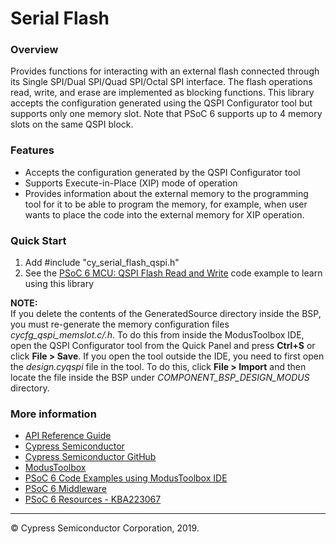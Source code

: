 # Serial Flash

### Overview

Provides functions for interacting with an external flash connected through its Single SPI/Dual SPI/Quad SPI/Octal SPI interface. The flash operations read, write, and erase are implemented as blocking functions. This library accepts the configuration generated using the QSPI Configurator tool but supports only one memory slot. Note that PSoC 6 supports up to 4 memory slots on the same QSPI block. 

### Features

* Accepts the configuration generated by the QSPI Configurator tool
* Supports Execute-in-Place (XIP) mode of operation
* Provides information about the external memory to the programming tool for it to be able to program the memory, for example, when user wants to place the code into the external memory for XIP operation. 

### Quick Start
1. Add \#include "cy_serial_flash_qspi.h"
2. See the [PSoC 6 MCU: QSPI Flash Read and Write](https://github.com/cypresssemiconductorco/mtb-example-psoc6-qspi-readwrite) code example to learn using this library

**NOTE:**  
If you delete the contents of the GeneratedSource directory inside the BSP, you must re-generate the memory configuration files *cycfg_qspi_memslot.c/.h*. To do this from inside the ModusToolbox IDE, open the QSPI Configurator tool from the Quick Panel and press **Ctrl+S** or click **File > Save**. If you open the tool outside the IDE, you need to first open the *design.cyqspi* file in the tool. To do this, click **File > Import** and then locate the file inside the BSP under *COMPONENT_BSP_DESIGN_MODUS* directory. 

### More information

* [API Reference Guide](https://cypresssemiconductorco.github.io/serial-falsh/html/index.html)
* [Cypress Semiconductor](http://www.cypress.com)
* [Cypress Semiconductor GitHub](https://github.com/cypresssemiconductorco)
* [ModusToolbox](https://www.cypress.com/products/modustoolbox-software-environment)
* [PSoC 6 Code Examples using ModusToolbox IDE](https://github.com/cypresssemiconductorco/Code-Examples-for-ModusToolbox-Software)
* [PSoC 6 Middleware](https://github.com/cypresssemiconductorco/psoc6-middleware)
* [PSoC 6 Resources - KBA223067](https://community.cypress.com/docs/DOC-14644)

---
© Cypress Semiconductor Corporation, 2019.
